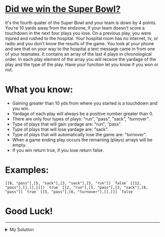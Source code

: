 # [Did we win the Super Bowl?](https://www.codewars.com/kata/5a092d9e46d843b9db000064)

It's the fourth quater of the Super Bowl and your team is down by 4 points. You're 10 yards away from the endzone, if your team doesn't score a touchdown in the next four plays you lose. On a previous play, you were injured and rushed to the hospital. Your hospital room has no internet, tv, or radio and you don't know the results of the game. You look at your phone and see that on your way to the hospital a text message came in from one of your teamates. It contains an array of the last 4 plays in chronological order. In each play element of the array you will receive the yardage of the play and the type of the play. Have your function let you know if you won or not.

# What you know:

- Gaining greater than 10 yds from where you started is a touchdown and you win.
- Yardage of each play will always be a positive number greater than 0.
- There are only four types of plays: "run", "pass", "sack", "turnover".
- Type of plays that will gain yardage are: "run", "pass".
- Type of plays that will lose yardage are: "sack".
- Type of plays that will automatically lose the game are: "turnover".
- When a game ending play occurs the remaining (plays) arrays will be empty.
- If you win return true, if you lose return false.

# Examples:

`` [[8, "pass"],[5, "sack"],[3, "sack"],[5, "run"]] `false` [[12, "pass"],[],[],[]]) `true` [[2, "run"],[5, "pass"],[3, "sack"],[8, "pass"]] `true` [[5, "pass"],[6, "turnover"],[],[]] `false` ``

# Good Luck!

---

<details><summary>My Solution</summary>

```js
function didWeWin(plays) {
  let total = 0
  plays.forEach(v => {
    if (v[1] === 'turnover') return false
    else if (v[1] === 'pass' || v[1] === 'run') total += v[0]
    else if (v[1] === 'sack') total -= v[0]
  })

  return total > 10
}
```

</details>
